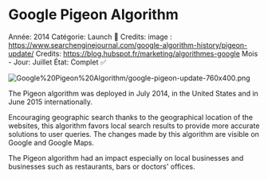 # Google Pigeon Algorithm

Année: 2014
Catégorie: Launch 🚀
Credits: image : https://www.searchenginejournal.com/google-algorithm-history/pigeon-update/
Credits: https://blog.hubspot.fr/marketing/algorithmes-google
Mois - Jour: Juillet
État: Complet ✅

![Google%20Pigeon%20Algorithm/google-pigeon-update-760x400.png](Google%20Pigeon%20Algorithm/google-pigeon-update-760x400.png)

The Pigeon algorithm was deployed in July 2014, in the United States and in June 2015 internationally. 

Encouraging geographic search thanks to the geographical location of the websites, this algorithm favors local search results to provide more accurate solutions to user queries. The changes made by this algorithm are visible on Google and Google Maps.

The Pigeon algorithm had an impact especially on local businesses and businesses such as restaurants, bars or doctors' offices.